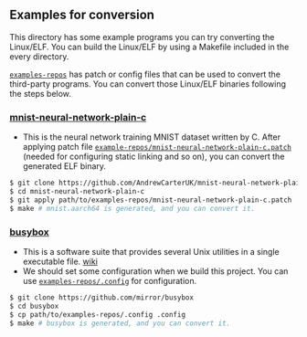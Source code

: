 ## Examples for conversion

This directory has some example programs you can try converting the Linux/ELF. You can build the Linux/ELF by using a Makefile included in the every directory.

[`examples-repos`](https://github.com/yomaytk/elfconv/tree/main/examples/example-repos) has patch or config files that can be used to convert the third-party programs. You can convert those Linux/ELF binaries following the steps below.
### [mnist-neural-network-plain-c](https://github.com/AndrewCarterUK/mnist-neural-network-plain-c)
- This is the neural network training MNIST dataset written by C. After applying patch file [`example-repos/mnist-neural-network-plain-c.patch`](https://github.com/yomaytk/elfconv/tree/main/examples/example-repos/mnist-neural-network-plain-c.patch) (needed for configuring static linking and so on), you can convert the generated ELF binary.
```bash
$ git clone https://github.com/AndrewCarterUK/mnist-neural-network-plain-c
$ cd mnist-neural-network-plain-c
$ git apply path/to/examples-repos/mnist-neural-network-plain-c.patch
$ make # mnist.aarch64 is generated, and you can convert it.
```
### [busybox](https://github.com/mirror/busybox)
- This is a software suite that provides several Unix utilities in a single executable file. [wiki](https://en.wikipedia.org/wiki/BusyBox)
- We should set some configuration when we build this project. You can use [`examples-repos/.config`](https://github.com/yomaytk/elfconv/tree/main/examples/example-repos/.config) for configuration.
```bash
$ git clone https://github.com/mirror/busybox
$ cd busybox
$ cp path/to/examples-repos/.config .config
$ make # busybox is generated, and you can convert it.
```
